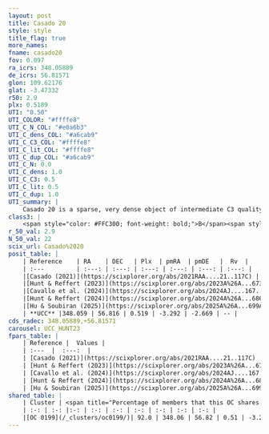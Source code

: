```yaml
---
layout: post
title: Casado 20
style: style
title_flag: true
more_names: 
fname: casado20
fov: 0.097
ra_icrs: 348.05889
de_icrs: 56.81571
glon: 109.62176
glat: -3.47332
r50: 2.9
plx: 0.5189
UTI: "0.50"
UTI_COLOR: "#ffffe8"
UTI_C_N_COL: "#e0a6b3"
UTI_C_dens_COL: "#a6cab9"
UTI_C_C3_COL: "#ffffe8"
UTI_C_lit_COL: "#ffffe8"
UTI_C_dup_COL: "#a6cab9"
UTI_C_N: 0.0
UTI_C_dens: 1.0
UTI_C_C3: 0.5
UTI_C_lit: 0.5
UTI_C_dup: 1.0
UTI_summary: |
    Casado 20 is a sparse, very dense object of intermediate C3 quality. It is moderately studied in the literature. This object shares a large percentage of members with a later reported entry.<br><br><span style="color: #99180f; font-weight: bold;">Warning: </span>contains less than 25 stars with <i>P>0.5</i> estimated.
class3: |
    <span style="color: #FFC300; font-weight: bold;">B</span><span style="color: #FFC300; font-weight: bold;">B</span>
r_50_val: 2.9
N_50_val: 22
scix_url: Casado%2020
posit_table: |
    | Reference    | RA    | DEC   | Plx  | pmRA  | pmDE   |  Rv  |
    | :---         | :---: | :---: | :---: | :---: | :---: | :---: |
    |[Casado (2021)](https://scixplorer.org/abs/2021RAA....21..117C) | 348.043 | 56.826 | 0.52 | -3.3 | -2.6 | -- |
    |[Hunt & Reffert (2023)](https://scixplorer.org/abs/2023A%26A...673A.114H) | 348.06 | 56.818 | 0.517 | -3.283 | -2.675 | -- |
    |[Cavallo et al. (2024)](https://scixplorer.org/abs/2024AJ....167...12C) | 348.057 | 56.798 | 0.516 | -- | -- | -- |
    |[Hunt & Reffert (2024)](https://scixplorer.org/abs/2024A%26A...686A..42H) | 348.06 | 56.818 | 0.517 | -3.283 | -2.675 | -- |
    |[Hu & Soubiran (2025)](https://scixplorer.org/abs/2025A%26A...699A.246H) | 348.057 | 56.798 | -- | -- | -- | -- |
    | **UCC** |348.059 | 56.816 | 0.519 | -3.292 | -2.669 | -- | 
cds_radec: 348.05889,+56.81571
carousel: UCC_HUNT23
fpars_table: |
    | Reference |  Values |
    | :---  |  :---:  |
    | [Casado (2021)](https://scixplorer.org/abs/2021RAA....21..117C) | `d_kpc=1.8` |
    | [Hunt & Reffert (2023)](https://scixplorer.org/abs/2023A%26A...673A.114H) | `AV50=1.014, diffAV50=0.617, MOD50=11.332, logAge50=8.54` |
    | [Cavallo et al. (2024)](https://scixplorer.org/abs/2024AJ....167...12C) | `AV50=0.91, dMod50=11.34, logAge50=8.81, [Fe/H]50=0.16` |
    | [Hunt & Reffert (2024)](https://scixplorer.org/abs/2024A%26A...686A..42H) | `MassJ=95.7278` |
    | [Hu & Soubiran (2025)](https://scixplorer.org/abs/2025A%26A...699A.246H) | `MA22=-0.04, MA23f=-0.27, MZ23=0.0, MK24=-0.15, MF24=-0.09` |
shared_table: |
    | Cluster | <span title="Percentage of members that this OC shares with the ones listed">%</span>   | RA   | DEC   | Plx   | pmRA  | pmDE  | Rv | UTI |
    | :-: | :-: |:-: | :-: | :-: | :-: | :-: | :-: | :-: |
    |[OC 0199](/_clusters/oc0199/)| 92.0 | 348.06 | 56.82 | 0.51 | -3.28 | -2.68 | -- |0.03 |
---
```

